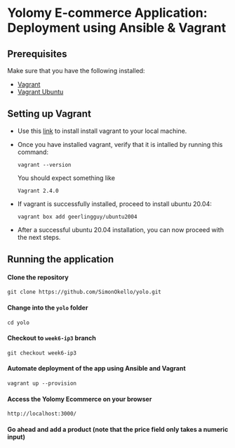 # Yolomy E-commerce Application: Deployment using Ansible & Vagrant
## Prerequisites
Make sure that you have the following installed:
- [Vagrant](https://developer.hashicorp.com/vagrant/downloads)
- [Vagrant Ubuntu](https://app.vagrantup.com/bento/boxes/ubuntu-22.04)

## Setting up Vagrant
- Use this [link](https://developer.hashicorp.com/vagrant/downloads) to install install vagrant to your local machine. 
- Once you have installed vagrant, verify that it is intalled by running this command:
  
  ```
  vagrant --version
  ```
  You should expect something like 
  
  ```Vagrant 2.4.0```

- If vagrant is successfully installed, proceed to install ubuntu 20.04:
  
  ``` 
  vagrant box add geerlingguy/ubuntu2004
  ```

- After a successful ubuntu 20.04 installation, you can now proceed with the next steps.

## Running the application

#### Clone the repository
```
git clone https://github.com/SimonOkello/yolo.git
```

#### Change into the `yolo` folder
```
cd yolo
```

#### Checkout to `week6-ip3` branch
```
git checkout week6-ip3
```


#### Automate deployment of the app using Ansible and Vagrant
 ```
 vagrant up --provision
 ```

#### Access the Yolomy Ecommerce on your browser

```
http://localhost:3000/
```

#### Go ahead and add a product (note that the price field only takes a numeric input)

